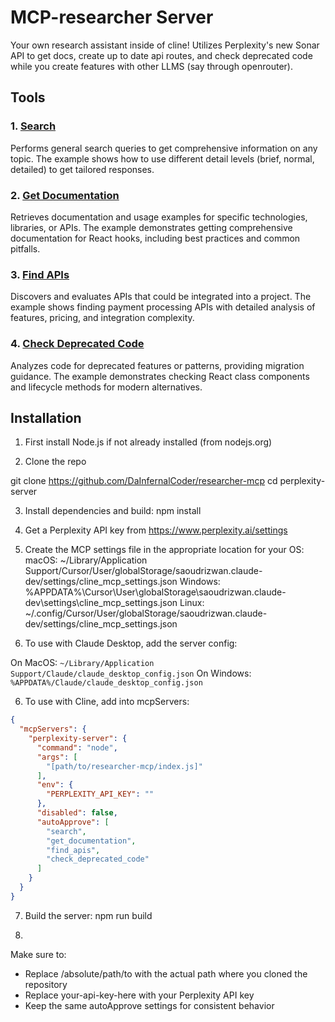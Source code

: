# MCP-researcher Server

Your own research assistant inside of cline! Utilizes Perplexity's new Sonar API to get docs, create up to date api routes, and check deprecated code while you create features with other LLMS (say through openrouter). 


## Tools

### 1. [Search](search.md)
Performs general search queries to get comprehensive information on any topic. The example shows how to use different detail levels (brief, normal, detailed) to get tailored responses.

### 2. [Get Documentation](get-documentation.md)
Retrieves documentation and usage examples for specific technologies, libraries, or APIs. The example demonstrates getting comprehensive documentation for React hooks, including best practices and common pitfalls.

### 3. [Find APIs](find-apis.md)
Discovers and evaluates APIs that could be integrated into a project. The example shows finding payment processing APIs with detailed analysis of features, pricing, and integration complexity.

### 4. [Check Deprecated Code](check-deprecated-code.md)
Analyzes code for deprecated features or patterns, providing migration guidance. The example demonstrates checking React class components and lifecycle methods for modern alternatives.


## Installation

1. First install Node.js if not already installed (from nodejs.org)

2. Clone the repo

git clone https://github.com/DaInfernalCoder/researcher-mcp
cd perplexity-server

3. Install dependencies and build:
npm install

4. Get a Perplexity API key from https://www.perplexity.ai/settings

5. Create the MCP settings file in the appropriate location for your OS:
macOS: ~/Library/Application Support/Cursor/User/globalStorage/saoudrizwan.claude-dev/settings/cline_mcp_settings.json
Windows: %APPDATA%\Cursor\User\globalStorage\saoudrizwan.claude-dev\settings\cline_mcp_settings.json
Linux: ~/.config/Cursor/User/globalStorage/saoudrizwan.claude-dev/settings/cline_mcp_settings.json

5. To use with Claude Desktop, add the server config:

On MacOS: `~/Library/Application Support/Claude/claude_desktop_config.json`
On Windows: `%APPDATA%/Claude/claude_desktop_config.json`

6. To use with Cline, add into mcpServers: 

```json
{
  "mcpServers": {
    "perplexity-server": {
      "command": "node",
      "args": [
        "[path/to/researcher-mcp/index.js]"
      ],
      "env": {
        "PERPLEXITY_API_KEY": ""
      },
      "disabled": false,
      "autoApprove": [
        "search",
        "get_documentation",
        "find_apis",
        "check_deprecated_code"
      ]
    }
  }
}
```

7. Build the server: 
npm run build

8. 
Make sure to:
- Replace /absolute/path/to with the actual path where you cloned the repository
- Replace your-api-key-here with your Perplexity API key
- Keep the same autoApprove settings for consistent behavior

